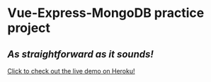 # Vue-Express-MongoDB practice project
## *As straightforward as it sounds!*
[Click to check out the live demo on Heroku!](https://vue-express-mongodb.herokuapp.com/)